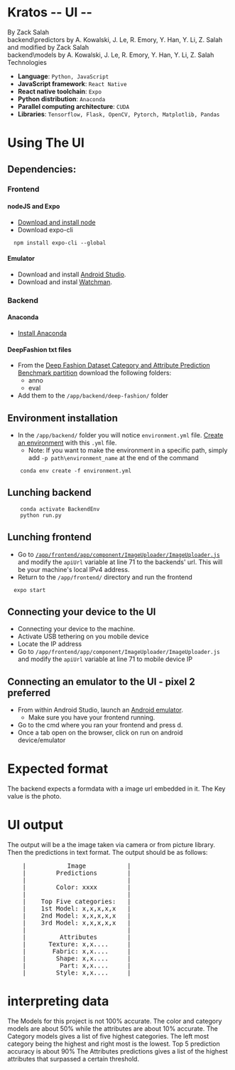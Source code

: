 # Kratos -- UI --
By Zack Salah  
backend\\predictors by A. Kowalski, J. Le, R. Emory, Y. Han, Y. Li, Z. Salah and modified by Zack Salah  
backend\\models by A. Kowalski, J. Le, R. Emory, Y. Han, Y. Li, Z. Salah  
Technologies  

* **Language**: `Python, JavaScript`
* **JavaScript framework**: `React Native`
* **React native toolchain**: `Expo`
* **Python distribution**: `Anaconda`
* **Parallel computing architecture**: `CUDA`
* **Libraries**: `Tensorflow, Flask, OpenCV, Pytorch, Matplotlib, Pandas`

# Using The UI

## Dependencies:

### Frontend

#### nodeJS and Expo
* [Download and install node](https://nodejs.org/en/download/)
* Download expo-cli
```
  npm install expo-cli --global
```

#### Emulator
* Download and install [Android Studio](https://developer.android.com/studio).
* Download and instal [Watchman](https://facebook.github.io/watchman/docs/install.html).

### Backend
#### Anaconda
* [Install Anaconda](dependencies.md#installing-conda)

#### DeepFashion txt files
* From the [Deep Fashion Dataset Category and Attribute Prediction Benchmark partition](https://drive.google.com/drive/folders/0B7EVK8r0v71pWGplNFhjc01NbzQ) download the following folders:
  * anno
  * eval
* Add them to the `/app/backend/deep-fashion/` folder

## Environment installation
* In the `/app/backend/` folder you will notice `environment.yml` file. [Create an environment](dependencies.md#setting-up-a-conda-environment) with this `.yml` file.  
	* Note: If you want to make the environment in a specific path, simply add `-p path\environment_name` at the end of the command
```
	conda env create -f environment.yml
```

## Lunching backend
```
    conda activate BackendEnv
    python run.py
```

## Lunching frontend
* Go to [`/app/frontend/app/component/ImageUploader/ImageUploader.js`](https://github.com/kratos-ai/Kratos/blob/master/app/frontend/app/components/ImageUploader/ImageUploader.js) and modify the `apiUrl` variable at line 71 to the backends' url. This will be your machine's local IPv4 address.
* Return to the `/app/frontend/` directory and run the frontend
```
  expo start
```

## Connecting your device to the UI
* Connecting your device to the machine.
* Activate USB tethering on you mobile device
* Locate the IP address
* Go to `/app/frontend/app/component/ImageUploader/ImageUploader.js` and modify the `apiUrl` variable at line 71 to mobile device IP

## Connecting an emulator to the UI - pixel 2 preferred
* From within Android Studio, launch an [Android emulator](https://developer.android.com/studio/run/managing-avds).
  * Make sure you have your frontend running.
* Go to the cmd where you ran your frontend and press d.
* Once a tab open on the browser, click on run on android device/emulator

# Expected format
The backend expects a formdata with a image url embedded in it. The Key value is the photo.

# UI output
The output will be a the image taken via camera or from picture library. Then the predictions in text format. The output should be as follows:
<pre>
    |           Image           |  
    |        Predictions        |  
    |                           |  
    |        Color: xxxx        |  
    |                           |  
    |    Top Five categories:   |  
    |    1st Model: x,x,x,x,x   |  
    |    2nd Model: x,x,x,x,x   |  
    |    3rd Model: x,x,x,x,x   |  
    |                           |  
    |         Attributes        |  
    |      Texture: x,x....     |  
    |       Fabric: x,x....     |  
    |        Shape: x,x....     |  
    |         Part: x,x....     |  
    |        Style: x,x....     |  
</pre>


# interpreting data
The Models for this project is not 100% accurate. The color and category models are about 50% while the attributes are about 10% accurate.
The Category models gives a list of five highest categories. The left most category being the highest and right most is the lowest. Top 5 prediction accuracy is about 90%
The Attributes predictions gives a list of the highest attributes that surpassed a certain threshold.
